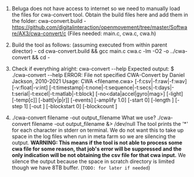 1. Beluga does not have access to internet so we need to manually load the files for cwa-convert tool. Obtain the build files here and add them in the folder: cwa-convert.build - https://github.com/digitalinteraction/openmovement/tree/master/Software/AX3/cwa-convert/c (Files needed: main.c, cwa.c, cwa.h)


2. Build the tool as follows: (assuming executed from within parent director) - cd cwa-convert.build && gcc main.c cwa.c -lm -O2 -o ../cwa-convert && cd -

3. Check if everything alright: cwa-convert --help
    Expected output:
        $ ./cwa-convert --help
        ERROR: File not specified
        CWA-Convert by Daniel Jackson, 2010-2021
        Usage: CWA <filename.cwa> [-f:csv|-f:raw|-f:wav] [-v:float|-v:int] [-t:timestamp|-t:none|-t:sequence|-t:secs|-t:days|-t:serial|-t:excel|-t:matlab|-t:block] [-no<data|accel|gyro|mag>] [-light] [-temp[c]] [-batt[v|p|r]] [-events] [-amplify 1.0] [-start 0] [-length <len>] [-step 1] [-out <outfile>] [-blockstart 0] [-blockcount <count>]

4. ./cwa-convert filename -out output_filename
    What we use?
    ./cwa-convert filename -out output_filename &> /dev/null
    The tool prints the '*' for each character in stderr on terminal. We do not want this to take up space in the log files when run in meta farm so we are silencing the output.
    **WARNING: This means if the tool is not able to process some cwa file for some reason, that job's error will be suppressed and the only indication will be not obtaining the csv file for that cwa input.**
    We silence the output because the space in scratch directory is limited though we have 8TB buffer. (`TODO: for later if needed`)

